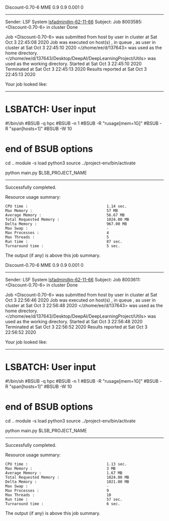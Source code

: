 Discount-0.70-6 MME 0.9 0.9 0.001 0

------------------------------------------------------------
Sender: LSF System <lsfadmin@n-62-11-66>
Subject: Job 8003585: <Discount-0.70-6> in cluster <dcc> Done

Job <Discount-0.70-6> was submitted from host <n-62-27-22> by user <s183905> in cluster <dcc> at Sat Oct  3 22:45:08 2020
Job was executed on host(s) <n-62-11-66>, in queue <hpc>, as user <s183905> in cluster <dcc> at Sat Oct  3 22:45:10 2020
</zhome/ee/d/137643> was used as the home directory.
</zhome/ee/d/137643/Desktop/DeepAI/DeepLearningProject/Utils> was used as the working directory.
Started at Sat Oct  3 22:45:10 2020
Terminated at Sat Oct  3 22:45:13 2020
Results reported at Sat Oct  3 22:45:13 2020

Your job looked like:

------------------------------------------------------------
# LSBATCH: User input
#!/bin/sh
#BSUB -q hpc
#BSUB -n 1
#BSUB -R "rusage[mem=1G]"
#BSUB -R "span[hosts=1]"
#BSUB -W 10
# end of BSUB options
cd ..
module -s load python3
source ../project-env/bin/activate

python main.py $LSB_PROJECT_NAME


------------------------------------------------------------

Successfully completed.

Resource usage summary:

    CPU time :                                   1.14 sec.
    Max Memory :                                 57 MB
    Average Memory :                             56.67 MB
    Total Requested Memory :                     1024.00 MB
    Delta Memory :                               967.00 MB
    Max Swap :                                   -
    Max Processes :                              4
    Max Threads :                                5
    Run time :                                   87 sec.
    Turnaround time :                            5 sec.

The output (if any) is above this job summary.

Discount-0.70-6 MME 0.9 0.9 0.001 0

------------------------------------------------------------
Sender: LSF System <lsfadmin@n-62-11-66>
Subject: Job 8003611: <Discount-0.70-6> in cluster <dcc> Done

Job <Discount-0.70-6> was submitted from host <n-62-30-5> by user <s183905> in cluster <dcc> at Sat Oct  3 22:56:46 2020
Job was executed on host(s) <n-62-11-66>, in queue <hpc>, as user <s183905> in cluster <dcc> at Sat Oct  3 22:56:48 2020
</zhome/ee/d/137643> was used as the home directory.
</zhome/ee/d/137643/Desktop/DeepAI/DeepLearningProject/Utils> was used as the working directory.
Started at Sat Oct  3 22:56:48 2020
Terminated at Sat Oct  3 22:56:52 2020
Results reported at Sat Oct  3 22:56:52 2020

Your job looked like:

------------------------------------------------------------
# LSBATCH: User input
#!/bin/sh
#BSUB -q hpc
#BSUB -n 1
#BSUB -R "rusage[mem=1G]"
#BSUB -R "span[hosts=1]"
#BSUB -W 10
# end of BSUB options
cd ..
module -s load python3
source ../project-env/bin/activate

python main.py $LSB_PROJECT_NAME


------------------------------------------------------------

Successfully completed.

Resource usage summary:

    CPU time :                                   1.13 sec.
    Max Memory :                                 3 MB
    Average Memory :                             1.67 MB
    Total Requested Memory :                     1024.00 MB
    Delta Memory :                               1021.00 MB
    Max Swap :                                   -
    Max Processes :                              9
    Max Threads :                                10
    Run time :                                   57 sec.
    Turnaround time :                            6 sec.

The output (if any) is above this job summary.


